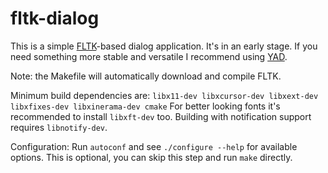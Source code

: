 fltk-dialog
===========

This is a simple [FLTK](http://www.fltk.org/)-based dialog application.
It's in an early stage. If you need something more stable and versatile
I recommend using [YAD](https://sourceforge.net/projects/yad-dialog/).

Note: the Makefile will automatically download and compile FLTK.

Minimum build dependencies are: `libx11-dev libxcursor-dev libxext-dev libxfixes-dev libxinerama-dev cmake`
For better looking fonts it's recommended to install `libxft-dev` too.
Building with notification support requires `libnotify-dev`.

Configuration:
Run `autoconf` and see `./configure --help` for available options.
This is optional, you can skip this step and run `make` directly.

